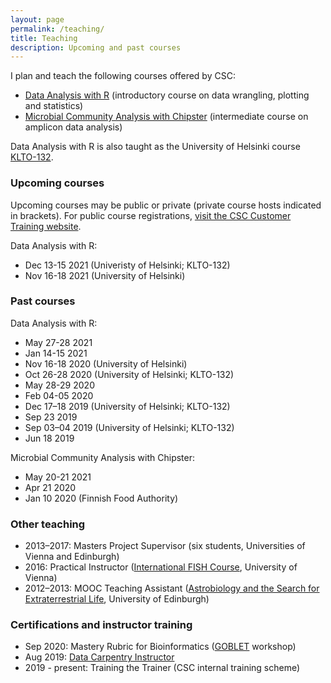 ```yaml
---
layout: page
permalink: /teaching/
title: Teaching
description: Upcoming and past courses
---
```


I plan and teach the following courses offered by CSC:

- [Data Analysis with R](https://github.com/csc-training/da-with-r-remote) (introductory course on data wrangling, plotting and statistics)
- [Microbial Community Analysis with Chipster](https://github.com/csc-training/chipster-microbial) (intermediate course on amplicon data analysis)

Data Analysis with R is also taught as the University of Helsinki course [KLTO-132](https://courses.helsinki.fi/en/klto-132).

### Upcoming courses

Upcoming courses may be public or private (private course hosts indicated in brackets).
For public course registrations, [visit the CSC Customer Training website](https://www.csc.fi/en/training).

Data Analysis with R:
- Dec 13-15 2021 (Univeristy of Helsinki; KLTO-132)
- Nov 16-18 2021 (University of Helsinki)

### Past courses

Data Analysis with R:
- May 27-28 2021
- Jan 14-15 2021
- Nov 16-18 2020 (University of Helsinki)
- Oct 26-28 2020 (University of Helsinki; KLTO-132)
- May 28-29 2020
- Feb 04-05 2020
- Dec 17–18 2019 (University of Helsinki; KLTO-132)
- Sep 23 2019
- Sep 03–04 2019 (University of Helsinki; KLTO-132)
- Jun 18 2019

Microbial Community Analysis with Chipster:
- May 20-21 2021
- Apr 21 2020
- Jan 10 2020 (Finnish Food Authority)

### Other teaching

- 2013–2017: Masters Project Supervisor (six students, Universities of Vienna and Edinburgh)
- 2016: Practical Instructor ([International FISH Course](http://www.microbial-ecology.net/international-fish-course), University of Vienna) 
- 2012–2013: MOOC Teaching Assistant ([Astrobiology and the Search for Extraterrestrial Life](https://www.coursera.org/learn/astrobiology), University of Edinburgh)

### Certifications and instructor training

- Sep 2020: Mastery Rubric for Bioinformatics ([GOBLET](https://mygoblet.org/) workshop)
- Aug 2019: [Data Carpentry Instructor](https://carpentries.org/)
- 2019 - present: Training the Trainer (CSC internal training scheme)


